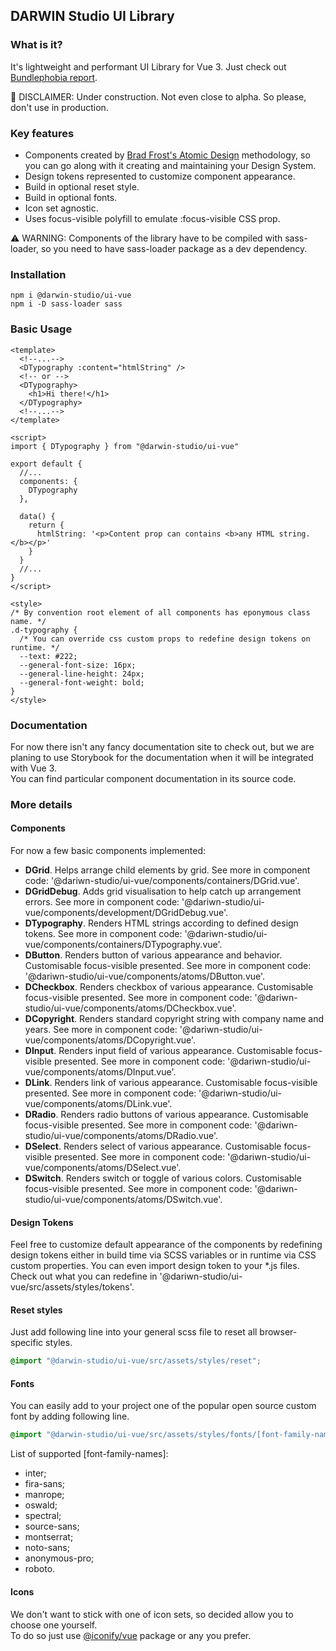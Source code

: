 ## DARWIN Studio UI Library

### What is it?
It's lightweight and performant UI Library for Vue 3. 
Just check out [Bundlephobia report](https://bundlephobia.com/result?p=@darwin-studio/ui-vue).

🚧 DISCLAIMER: Under construction. Not even close to alpha. So please, don't use in production.

### Key features
- Components created by [Brad Frost's Atomic Design](https://atomicdesign.bradfrost.com/) methodology, so you can go along with it creating and maintaining your Design System.  
- Design tokens represented to customize component appearance.    
- Build in optional reset style.
- Build in optional fonts.
- Icon set agnostic.
- Uses focus-visible polyfill to emulate :focus-visible CSS prop.

⚠ WARNING: Components of the library have to be compiled with sass-loader, so you need to have sass-loader package as a dev dependency. 

### Installation
```shell script
npm i @darwin-studio/ui-vue
npm i -D sass-loader sass
```  

### Basic Usage
```vue
<template>
  <!--...-->
  <DTypography :content="htmlString" />
  <!-- or -->
  <DTypography>
    <h1>Hi there!</h1>
  </DTypography>
  <!--...-->
</template>

<script>
import { DTypography } from "@darwin-studio/ui-vue"

export default {
  //...
  components: {
    DTypography
  },

  data() {
    return {
      htmlString: '<p>Content prop can contains <b>any HTML string.</b></p>'
    }
  }
  //...
}
</script>

<style>
/* By convention root element of all components has eponymous class name. */
.d-typography {
  /* You can override css custom props to redefine design tokens on runtime. */
  --text: #222;
  --general-font-size: 16px;
  --general-line-height: 24px;
  --general-font-weight: bold;
}
</style>
```   

### Documentation

For now there isn't any fancy documentation site to check out, 
but we are planing to use Storybook for the documentation when it will be integrated with Vue 3.   
You can find particular component documentation in its source code. 

### More details  

#### Components

For now a few basic components implemented: 
* **DGrid**. Helps arrange child elements by grid. 
See more in component code: '@dariwn-studio/ui-vue/components/containers/DGrid.vue'.
* **DGridDebug**. Adds grid visualisation to help catch up arrangement errors. 
See more in component code: '@dariwn-studio/ui-vue/components/development/DGridDebug.vue'.
* **DTypography**. Renders HTML strings according to defined design tokens. 
See more in component code: '@dariwn-studio/ui-vue/components/containers/DTypography.vue'.
* **DButton**. Renders button of various appearance and behavior. 
Customisable focus-visible presented. See more in component code: '@dariwn-studio/ui-vue/components/atoms/DButton.vue'.
* **DCheckbox**. Renders checkbox of various appearance. 
Customisable focus-visible presented. See more in component code: '@dariwn-studio/ui-vue/components/atoms/DCheckbox.vue'.
* **DCopyright**. Renders standard copyright string with company name and years. 
See more in component code: '@dariwn-studio/ui-vue/components/atoms/DCopyright.vue'.
* **DInput**. Renders input field of various appearance. 
Customisable focus-visible presented. See more in component code: '@dariwn-studio/ui-vue/components/atoms/DInput.vue'.
* **DLink**. Renders link of various appearance. 
Customisable focus-visible presented. See more in component code: '@dariwn-studio/ui-vue/components/atoms/DLink.vue'.
* **DRadio**. Renders radio buttons of various appearance. 
Customisable focus-visible presented. See more in component code: '@dariwn-studio/ui-vue/components/atoms/DRadio.vue'.
* **DSelect**. Renders select of various appearance. 
Customisable focus-visible presented. See more in component code: '@dariwn-studio/ui-vue/components/atoms/DSelect.vue'.
* **DSwitch**. Renders switch or toggle of various colors. 
Customisable focus-visible presented. See more in component code: '@dariwn-studio/ui-vue/components/atoms/DSwitch.vue'.

#### Design Tokens  

Feel free to customize default appearance of the components by 
redefining design tokens either in build time via SCSS variables or 
in runtime via CSS custom properties. 
You can even import design token to your *.js files. 
Check out what you can redefine in '@dariwn-studio/ui-vue/src/assets/styles/tokens'.

#### Reset styles  

Just add following line into your general scss file to reset all browser-specific styles.
```scss
@import "@darwin-studio/ui-vue/src/assets/styles/reset";
```

#### Fonts  

You can easily add to your project one of the popular open source custom font by adding following line. 
```scss
@import "@darwin-studio/ui-vue/src/assets/styles/fonts/[font-family-name]";
```
List of supported [font-family-names]:  
- inter;
- fira-sans;
- manrope;
- oswald;
- spectral;
- source-sans;
- montserrat;
- noto-sans;
- anonymous-pro;
- roboto.

#### Icons  

We don't want to stick with one of icon sets, so decided allow you to choose one yourself.  
To do so just use [@iconify/vue](https://docs.iconify.design/implementations/vue/) package or any you prefer.

